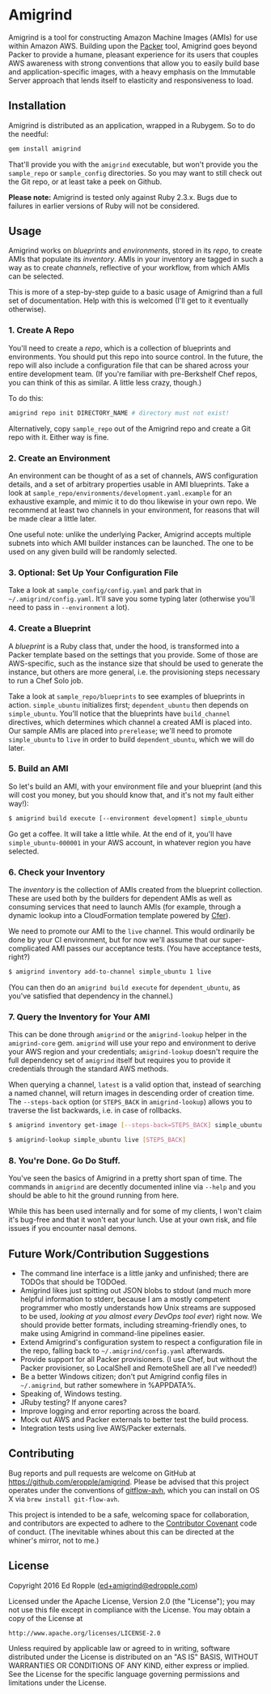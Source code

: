 # Amigrind #
Amigrind is a tool for constructing Amazon Machine Images (AMIs) for use within Amazon AWS. Building upon the [Packer](http://packer.io) tool, Amigrind goes beyond Packer to provide a humane, pleasant experience for its users that couples AWS awareness with strong conventions that allow you to easily build base and application-specific images, with a heavy emphasis on the Immutable Server approach that lends itself to elasticity and responsiveness to load.

## Installation ##
Amigrind is distributed as an application, wrapped in a Rubygem. So to do the needful:

```bash
gem install amigrind
```

That'll provide you with the `amigrind` executable, but won't provide you the `sample_repo` or `sample_config` directories. So you may want to still check out the Git repo, or at least take a peek on Github.

**Please note:** Amigrind is tested only against Ruby 2.3.x. Bugs due to failures in earlier versions of Ruby will not be considered.

## Usage ##
Amigrind works on _blueprints_ and _environments_, stored in its _repo_, to create AMIs that populate its _inventory_. AMIs in your inventory are tagged in such a way as to create _channels_, reflective of your workflow, from which AMIs can be selected.

This is more of a step-by-step guide to a basic usage of Amigrind than a full set of documentation. Help with this is welcomed (I'll get to it eventually otherwise).

### 1. Create A Repo ###
You'll need to create a _repo_, which is a collection of blueprints and environments. You should put this repo into source control. In the future, the repo will also include a configuration file that can be shared across your entire development team. (If you're familiar with pre-Berkshelf Chef repos, you can think of this as similar. A little less crazy, though.)

To do this:

```bash
amigrind repo init DIRECTORY_NAME # directory must not exist!
```

Alternatively, copy `sample_repo` out of the Amigrind repo and create a Git repo with it. Either way is fine.

### 2. Create an Environment ###
An environment can be thought of as a set of channels, AWS configuration details, and a set of arbitrary properties usable in AMI blueprints. Take a look at `sample_repo/environments/development.yaml.example` for an exhaustive example, and mimic it to do thou likewise in your own repo. We recommend at least two channels in your environment, for reasons that will be made clear a little later.

One useful note: unlike the underlying Packer, Amigrind accepts multiple subnets into which AMI builder instances can be launched. The one to be used on any given build will be randomly selected.

### 3. Optional: Set Up Your Configuration File ###
Take a look at `sample_config/config.yaml` and park that in `~/.amigrind/config.yaml`. It'll save you some typing later (otherwise you'll need to pass in `--environment` a lot).

### 4. Create a Blueprint ###
A _blueprint_ is a Ruby class that, under the hood, is transformed into a Packer template based on the settings that you provide. Some of those are AWS-specific, such as the instance size that should be used to generate the instance, but others are more general, i.e. the provisioning steps necessary to run a Chef Solo job.

Take a look at `sample_repo/blueprints` to see examples of blueprints in action. `simple_ubuntu` initializes first; `dependent_ubuntu` then depends on `simple_ubuntu`. You'll notice that the blueprints have `build_channel` directives, which determines which channel a created AMI is placed into. Our sample AMIs are placed into `prerelease`; we'll need to promote `simple_ubuntu` to `live` in order to build `dependent_ubuntu`, which we will do later.

### 5. Build an AMI ###
So let's build an AMI, with your environment file and your blueprint (and this will cost you money, but you should know that, and it's not my fault either way!):

```bash
$ amigrind build execute [--environment development] simple_ubuntu
```

Go get a coffee. It will take a little while. At the end of it, you'll have `simple_ubuntu-000001` in your AWS account, in whatever region you have selected.

### 6. Check your Inventory ###
The _inventory_ is the collection of AMIs created from the blueprint collection. These are used both by the builders for dependent AMIs as well as consuming services that need to launch AMIs (for example, through a dynamic lookup into a CloudFormation template powered by [Cfer](https://github.com/seanedwards/cfer)).

We need to promote our AMI to the `live` channel. This would ordinarily be done by your CI environment, but for now we'll assume that our super-complicated AMI passes our acceptance tests. (You have acceptance tests, right?)

```bash
$ amigrind inventory add-to-channel simple_ubuntu 1 live
```

(You can then do an `amigrind build execute` for `dependent_ubuntu`, as you've satisfied that dependency in the channel.)

### 7. Query the Inventory for Your AMI ###
This can be done through `amigrind` or the `amigrind-lookup` helper in the `amigrind-core` gem. `amigrind` will use your repo and environment to derive your AWS region and your credentials; `amigrind-lookup` doesn't require the full dependency set of `amigrind` itself but requires you to provide it credentials through the standard AWS methods.

When querying a channel, `latest` is a valid option that, instead of searching a named channel, will return images in descending order of creation time. The `--steps-back` option (or `STEPS_BACK` in `amigrind-lookup`) allows you to traverse the list backwards, i.e. in case of rollbacks.

```bash
$ amigrind inventory get-image [--steps-back=STEPS_BACK] simple_ubuntu live
```

```bash
$ amigrind-lookup simple_ubuntu live [STEPS_BACK]
```

### 8. You're Done. Go Do Stuff. ###
You've seen the basics of Amigrind in a pretty short span of time. The commands in `amigrind` are decently documented inline via `--help` and you should be able to hit the ground running from here.

While this has been used internally and for some of my clients, I won't claim it's bug-free and that it won't eat your lunch. Use at your own risk, and file issues if you encounter nasal demons.

## Future Work/Contribution Suggestions ##
- The command line interface is a little janky and unfinished; there are TODOs that should be TODOed.
- Amigrind likes just spitting out JSON blobs to stdout (and much more helpful information to stderr, because I am a mostly competent programmer who mostly understands how Unix streams are supposed to be used, _looking at you almost every DevOps tool ever_) right now. We should provide better formats, including streaming-friendly ones, to make using Amigrind in command-line pipelines easier.
- Extend Amigrind's configuration system to respect a configuration file in the repo, falling back to `~/.amigrind/config.yaml` afterwards.
- Provide support for all Packer provisioners. (I use Chef, but without the Packer provisioner, so LocalShell and RemoteShell are all I've needed!)
- Be a better Windows citizen; don't put Amigrind config files in `~/.amigrind`, but rather somewhere in %APPDATA%.
- Speaking of, Windows testing.
- JRuby testing? If anyone cares?
- Improve logging and error reporting across the board.
- Mock out AWS and Packer externals to better test the build process.
- Integration tests using live AWS/Packer externals.

## Contributing ##
Bug reports and pull requests are welcome on GitHub at https://github.com/eropple/amigrind. Please be advised that this project operates under the conventions of [gitflow-avh](https://github.com/petervanderdoes/gitflow-avh), which you can install on OS X via `brew install git-flow-avh`.

This project is intended to be a safe, welcoming space for collaboration, and contributors are expected to adhere to the [Contributor Covenant](http://contributor-covenant.org) code of conduct. (The inevitable whines about this can be directed at the whiner's mirror, not to me.)

## License ##
Copyright 2016 Ed Ropple (ed+amigrind@edropple.com)

Licensed under the Apache License, Version 2.0 (the "License");
you may not use this file except in compliance with the License.
You may obtain a copy of the License at

    http://www.apache.org/licenses/LICENSE-2.0

Unless required by applicable law or agreed to in writing, software
distributed under the License is distributed on an "AS IS" BASIS,
WITHOUT WARRANTIES OR CONDITIONS OF ANY KIND, either express or implied.
See the License for the specific language governing permissions and
limitations under the License.
